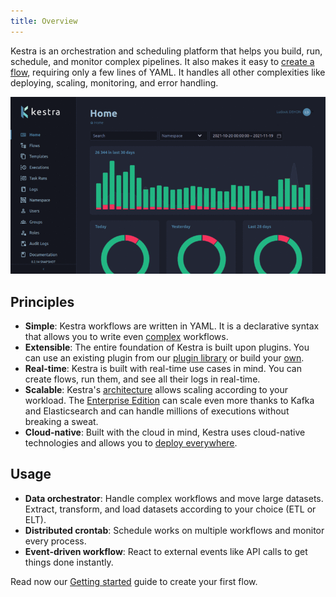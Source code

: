 ```yaml
---
title: Overview
---
```


Kestra is an orchestration and scheduling platform that helps you build, run, schedule, and monitor complex pipelines. It also makes it easy to [create a flow](./05.developer-guide/index.md), requiring only a few lines of YAML. It handles all other complexities like deploying, scaling, monitoring, and error handling.

![Kestra UI](/ui.gif)


## Principles

- **Simple**: Kestra workflows are written in YAML. It is a declarative syntax that allows you to write even [complex](./05.developer-guide/02.tasks.md#flowable-tasks) workflows.
- **Extensible**: The entire foundation of Kestra is built upon plugins. You can use an existing plugin from our [plugin library](../plugins/index.md) or build your [own](./10.plugin-developer-guide/index.md).
- **Real-time**: Kestra is built with real-time use cases in mind. You can create flows, run them, and see all their logs in real-time.
- **Scalable**: Kestra's [architecture](./08.architecture.md) allows scaling according to your workload. The [Enterprise Edition](/enterprise) can scale even more thanks to Kafka and Elasticsearch and can handle millions of executions without breaking a sweat.
- **Cloud-native**: Built with the cloud in mind, Kestra uses cloud-native technologies and allows you to [deploy everywhere](./09.administrator-guide/02.deployment/index.md).


## Usage

- **Data orchestrator**: Handle complex workflows and move large datasets. Extract, transform, and load datasets according to your choice (ETL or ELT).
- **Distributed crontab**: Schedule works on multiple workflows and monitor every process.
- **Event-driven workflow**: React to external events like API calls to get things done instantly.

Read now our [Getting started](./01.getting-started.md) guide to create your first flow.
